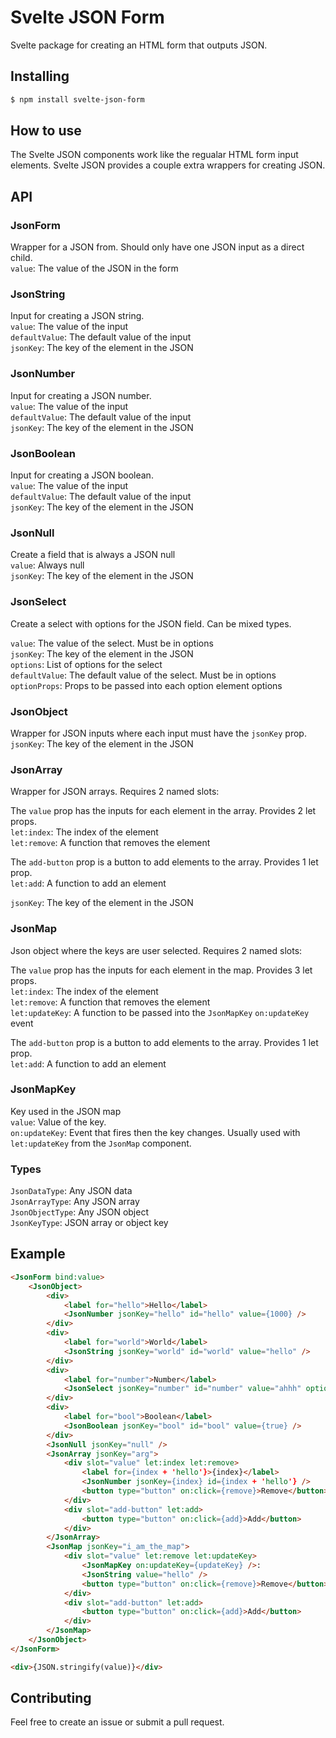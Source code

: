 # Svelte JSON Form

Svelte package for creating an HTML form that outputs JSON.

## Installing

```bash
$ npm install svelte-json-form
```

## How to use

The Svelte JSON components work like the regualar HTML form input elements. Svelte JSON provides a couple extra wrappers for creating JSON.

## API

### JsonForm

Wrapper for a JSON from. Should only have one JSON input as a direct child.  
`value`: The value of the JSON in the form

### JsonString

Input for creating a JSON string.  
`value`: The value of the input  
`defaultValue`: The default value of the input  
`jsonKey`: The key of the element in the JSON

### JsonNumber

Input for creating a JSON number.  
`value`: The value of the input  
`defaultValue`: The default value of the input  
`jsonKey`: The key of the element in the JSON

### JsonBoolean

Input for creating a JSON boolean.  
`value`: The value of the input  
`defaultValue`: The default value of the input  
`jsonKey`: The key of the element in the JSON

### JsonNull

Create a field that is always a JSON null  
`value`: Always null  
`jsonKey`: The key of the element in the JSON

### JsonSelect

Create a select with options for the JSON field. Can be mixed types.

`value`: The value of the select. Must be in options  
`jsonKey`: The key of the element in the JSON  
`options`: List of options for the select  
`defaultValue`: The default value of the select. Must be in options  
`optionProps`: Props to be passed into each option element options

### JsonObject

Wrapper for JSON inputs where each input must have the `jsonKey` prop.  
`jsonKey`: The key of the element in the JSON

### JsonArray

Wrapper for JSON arrays. Requires 2 named slots:

The `value` prop has the inputs for each element in the array. Provides 2 let props.  
`let:index`: The index of the element  
`let:remove`: A function that removes the element

The `add-button` prop is a button to add elements to the array. Provides 1 let prop.  
`let:add`: A function to add an element

`jsonKey`: The key of the element in the JSON

### JsonMap

Json object where the keys are user selected. Requires 2 named slots:

The `value` prop has the inputs for each element in the map. Provides 3 let props.  
`let:index`: The index of the element  
`let:remove`: A function that removes the element  
`let:updateKey`: A function to be passed into the `JsonMapKey` `on:updateKey` event

The `add-button` prop is a button to add elements to the array. Provides 1 let prop.  
`let:add`: A function to add an element

### JsonMapKey

Key used in the JSON map  
`value`: Value of the key.  
`on:updateKey`: Event that fires then the key changes. Usually used with `let:updateKey` from the `JsonMap` component.

### Types

`JsonDataType`: Any JSON data  
`JsonArrayType`: Any JSON array  
`JsonObjectType`: Any JSON object  
`JsonKeyType`: JSON array or object key

## Example

```html
<JsonForm bind:value>
	<JsonObject>
		<div>
			<label for="hello">Hello</label>
			<JsonNumber jsonKey="hello" id="hello" value={1000} />
		</div>
		<div>
			<label for="world">World</label>
			<JsonString jsonKey="world" id="world" value="hello" />
		</div>
		<div>
			<label for="number">Number</label>
			<JsonSelect jsonKey="number" id="number" value="ahhh" options={['ahhh', 'hello', 0, ':)']} />
		</div>
		<div>
			<label for="bool">Boolean</label>
			<JsonBoolean jsonKey="bool" id="bool" value={true} />
		</div>
		<JsonNull jsonKey="null" />
		<JsonArray jsonKey="arg">
			<div slot="value" let:index let:remove>
				<label for={index + 'hello'}>{index}</label>
				<JsonNumber jsonKey={index} id={index + 'hello'} />
				<button type="button" on:click={remove}>Remove</button>
			</div>
			<div slot="add-button" let:add>
				<button type="button" on:click={add}>Add</button>
			</div>
		</JsonArray>
		<JsonMap jsonKey="i_am_the_map">
			<div slot="value" let:remove let:updateKey>
				<JsonMapKey on:updateKey={updateKey} />:
				<JsonString value="hello" />
				<button type="button" on:click={remove}>Remove</button>
			</div>
			<div slot="add-button" let:add>
				<button type="button" on:click={add}>Add</button>
			</div>
		</JsonMap>
	</JsonObject>
</JsonForm>

<div>{JSON.stringify(value)}</div>
```

## Contributing

Feel free to create an issue or submit a pull request.
